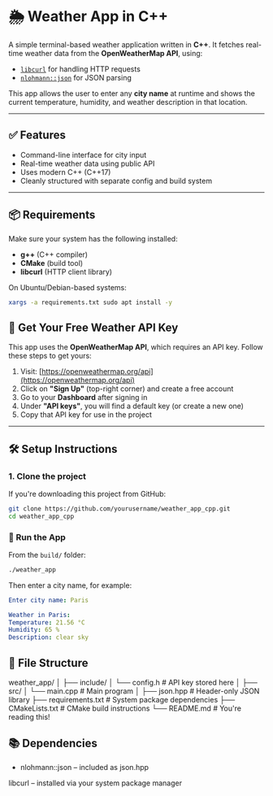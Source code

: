 # 🌦️ Weather App in C++

A simple terminal-based weather application written in **C++**. It fetches real-time weather data from the **OpenWeatherMap API**, using:

- [`libcurl`](https://curl.se/libcurl/) for handling HTTP requests
- [`nlohmann::json`](https://github.com/nlohmann/json) for JSON parsing

This app allows the user to enter any **city name** at runtime and shows the current temperature, humidity, and weather description in that location.

---

## ✅ Features

- Command-line interface for city input
- Real-time weather data using public API
- Uses modern C++ (C++17)
- Cleanly structured with separate config and build system

---

## 📦 Requirements

Make sure your system has the following installed:

- **g++** (C++ compiler)
- **CMake** (build tool)
- **libcurl** (HTTP client library)

On Ubuntu/Debian-based systems:

```bash
xargs -a requirements.txt sudo apt install -y
```

## 🔑 Get Your Free Weather API Key

This app uses the **OpenWeatherMap API**, which requires an API key. Follow these steps to get yours:

1. Visit: [https://openweathermap.org/api](https://openweathermap.org/api)
2. Click on **"Sign Up"** (top-right corner) and create a free account
3. Go to your **Dashboard** after signing in
4. Under **"API keys"**, you will find a default key (or create a new one)
5. Copy that API key for use in the project

---

## 🛠️ Setup Instructions

### 1. Clone the project

If you're downloading this project from GitHub:

```bash
git clone https://github.com/yourusername/weather_app_cpp.git
cd weather_app_cpp
```

### 🚀 Run the App

From the `build/` folder:

```bash
./weather_app
```

Then enter a city name, for example:

```yaml
Enter city name: Paris

Weather in Paris:
Temperature: 21.56 °C
Humidity: 65 %
Description: clear sky
```

## 🧱 File Structure
weather_app/
│
├── include/
│   └── config.h              # API key stored here
│
├── src/
│   └── main.cpp              # Main program
│
├── json.hpp                  # Header-only JSON library
├── requirements.txt          # System package dependencies
├── CMakeLists.txt            # CMake build instructions
└── README.md                 # You're reading this!

## 📚 Dependencies
- nlohmann::json – included as json.hpp

libcurl – installed via your system package manager








